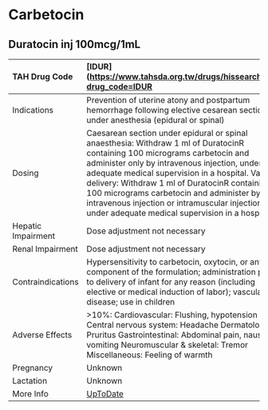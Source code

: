 # Carbetocin

## Duratocin inj 100mcg/1mL

| TAH Drug Code      | [IDUR](https://www.tahsda.org.tw/drugs/hissearch.php?drug_code=IDUR                                                                                                                                                                                                                                                                                                                                                               |
|:-------------------|:----------------------------------------------------------------------------------------------------------------------------------------------------------------------------------------------------------------------------------------------------------------------------------------------------------------------------------------------------------------------------------------------------------------------------------|
| Indications        | Prevention of uterine atony and postpartum hemorrhage following elective cesarean section under anesthesia (epidural or spinal)                                                                                                                                                                                                                                                                                                   |
| Dosing             | Caesarean section under epidural or spinal anaesthesia: Withdraw 1 ml of DuratocinR containing 100 micrograms carbetocin and administer only by intravenous injection, under adequate medical supervision in a hospital. Vaginal delivery: Withdraw 1 ml of DuratocinR containing 100 micrograms carbetocin and administer by intravenous injection or intramuscular injection, under adequate medical supervision in a hospital. |
| Hepatic Impairment | Dose adjustment not necessary                                                                                                                                                                                                                                                                                                                                                                                                     |
| Renal Impairment   | Dose adjustment not necessary                                                                                                                                                                                                                                                                                                                                                                                                     |
| Contraindications  | Hypersensitivity to carbetocin, oxytocin, or any component of the formulation; administration prior to delivery of infant for any reason (including elective or medical induction of labor); vascular disease; use in children                                                                                                                                                                                                    |
| Adverse Effects    | >10%: Cardiovascular: Flushing, hypotension Central nervous system: Headache Dermatologic: Pruritus Gastrointestinal: Abdominal pain, nausea, vomiting Neuromuscular & skeletal: Tremor Miscellaneous: Feeling of warmth                                                                                                                                                                                                          |
| Pregnancy          | Unknown                                                                                                                                                                                                                                                                                                                                                                                                                           |
| Lactation          | Unknown                                                                                                                                                                                                                                                                                                                                                                                                                           |
| More Info          | [UpToDate](https://www.uptodate.com/contents/carbetocin-drug-information)                                                                                                                                                                                                                                                                                                                                                         |

